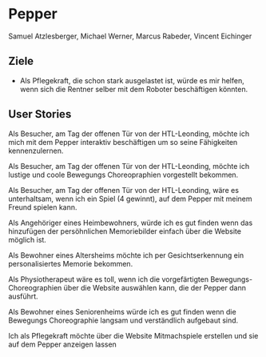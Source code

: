 # Pepper
Samuel Atzlesberger, Michael Werner, Marcus Rabeder, Vincent Eichinger

## Ziele 
- Als Pflegekraft, die schon stark ausgelastet ist, würde es mir helfen, wenn sich die Rentner selber mit dem Roboter beschäftigen könnten.

## User Stories

Als Besucher, am Tag der offenen Tür von der HTL-Leonding, möchte ich mich mit dem Pepper interaktiv beschäftigen um so seine Fähigkeiten kennenzulernen. 

Als Besucher, am Tag der offenen Tür von der HTL-Leonding, möchte ich lustige und coole Bewegungs Choreopraphien vorgestellt bekommen.

Als Besucher, am Tag der offenen Tür von der HTL-Leonding, wäre es unterhaltsam, wenn ich ein Spiel (4 gewinnt), auf dem Pepper mit meinem Freund spielen kann.

Als Angehöriger eines Heimbewohners, würde ich es gut finden wenn das hinzufügen der persöhnlichen Memoriebilder einfach über die Website möglich ist.

Als Bewohner eines Altersheims möchte ich per Gesichtserkennung ein personalisiertes Memorie bekommen.

Als Physiotherapeut wäre es toll, wenn ich die vorgefärtigten Bewegungs-Choreographien über die Website auswählen kann, die der Pepper dann ausführt.

Als Bewohner eines Seniorenheims würde ich es gut finden wenn die Bewegungs Choreographie langsam und verständlich aufgebaut sind.

Ich als Pflegekraft möchte über die Website Mitmachspiele erstellen und sie auf dem Pepper anzeigen lassen

  
